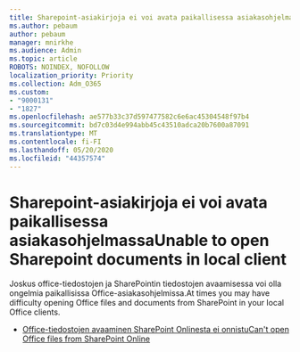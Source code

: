 ```yaml
---
title: Sharepoint-asiakirjoja ei voi avata paikallisessa asiakasohjelmassa
ms.author: pebaum
author: pebaum
manager: mnirkhe
ms.audience: Admin
ms.topic: article
ROBOTS: NOINDEX, NOFOLLOW
localization_priority: Priority
ms.collection: Adm_O365
ms.custom:
- "9000131"
- "1827"
ms.openlocfilehash: ae577b33c37d597477582c6e6ac45304548f97b4
ms.sourcegitcommit: bd7c03d4e994abb45c43510adca20b7600a87091
ms.translationtype: MT
ms.contentlocale: fi-FI
ms.lasthandoff: 05/20/2020
ms.locfileid: "44357574"
---
```

# <a name="unable-to-open-sharepoint-documents-in-local-client"></a><span data-ttu-id="bf57d-102">Sharepoint-asiakirjoja ei voi avata paikallisessa asiakasohjelmassa</span><span class="sxs-lookup"><span data-stu-id="bf57d-102">Unable to open Sharepoint documents in local client</span></span>

<span data-ttu-id="bf57d-103">Joskus office-tiedostojen ja SharePointin tiedostojen avaamisessa voi olla ongelmia paikallisissa Office-asiakasohjelmissa.</span><span class="sxs-lookup"><span data-stu-id="bf57d-103">At times you may have difficulty opening Office files and documents from SharePoint in your local Office clients.</span></span>
- [<span data-ttu-id="bf57d-104">Office-tiedostojen avaaminen SharePoint Onlinesta ei onnistu</span><span class="sxs-lookup"><span data-stu-id="bf57d-104">Can't open Office files from SharePoint Online</span></span>](https://docs.microsoft.com/sharepoint/troubleshoot/administration/cant-open-office-files)
